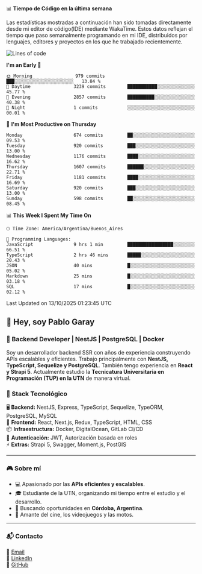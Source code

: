 📊 **Tiempo de Código en la última semana**

Las estadísticas mostradas a continuación han sido tomadas directamente desde mi editor de código(IDE) mediante WakaTime. Estos datos reflejan el tiempo que paso semanalmente programando en mi IDE, distribuidos por lenguajes, editores y proyectos en los que he trabajado recientemente.

<!--START_SECTION:waka-->
![Lines of code](https://img.shields.io/badge/From%20Hello%20World%20I%27ve%20Written-9.9%20million%20lines%20of%20code-blue)

**I'm an Early 🐤** 

```text
🌞 Morning                979 commits         ███░░░░░░░░░░░░░░░░░░░░░░   13.84 % 
🌆 Daytime                3239 commits        ███████████░░░░░░░░░░░░░░   45.77 % 
🌃 Evening                2857 commits        ██████████░░░░░░░░░░░░░░░   40.38 % 
🌙 Night                  1 commits           ░░░░░░░░░░░░░░░░░░░░░░░░░   00.01 % 
```
📅 **I'm Most Productive on Thursday** 

```text
Monday                   674 commits         ██░░░░░░░░░░░░░░░░░░░░░░░   09.53 % 
Tuesday                  920 commits         ███░░░░░░░░░░░░░░░░░░░░░░   13.00 % 
Wednesday                1176 commits        ████░░░░░░░░░░░░░░░░░░░░░   16.62 % 
Thursday                 1607 commits        ██████░░░░░░░░░░░░░░░░░░░   22.71 % 
Friday                   1181 commits        ████░░░░░░░░░░░░░░░░░░░░░   16.69 % 
Saturday                 920 commits         ███░░░░░░░░░░░░░░░░░░░░░░   13.00 % 
Sunday                   598 commits         ██░░░░░░░░░░░░░░░░░░░░░░░   08.45 % 
```


📊 **This Week I Spent My Time On** 

```text
🕑︎ Time Zone: America/Argentina/Buenos_Aires

💬 Programming Languages: 
JavaScript               9 hrs 1 min         █████████████████░░░░░░░░   66.51 % 
TypeScript               2 hrs 46 mins       █████░░░░░░░░░░░░░░░░░░░░   20.43 % 
JSON                     40 mins             █░░░░░░░░░░░░░░░░░░░░░░░░   05.02 % 
Markdown                 25 mins             █░░░░░░░░░░░░░░░░░░░░░░░░   03.18 % 
SQL                      17 mins             █░░░░░░░░░░░░░░░░░░░░░░░░   02.12 % 
```


 Last Updated on 13/10/2025 01:23:45 UTC
<!--END_SECTION:waka-->

## 👾 Hey, soy Pablo Garay  
### 🚀 Backend Developer | NestJS | PostgreSQL | Docker

Soy un desarrollador backend SSR con años de experiencia construyendo APIs escalables y eficientes. Trabajo principalmente con **NestJS, TypeScript, Sequelize y PostgreSQL**. También tengo experiencia en **React y Strapi 5**. Actualmente estudio la **Tecnicatura Universitaria en Programación (TUP) en la UTN** de manera virtual.  

### 💾 Stack Tecnológico

🖥 **Backend:** NestJS, Express, TypeScript, Sequelize, TypeORM, PostgreSQL, MySQL  
🎨 **Frontend:** React, Next.js, Redux, TypeScript, HTML, CSS  
📦 **Infraestructura:** Docker, DigitalOcean, GitLab CI/CD  
🔐 **Autenticación:** JWT, Autorización basada en roles  
⚡ **Extras:** Strapi 5, Swagger, Moment.js, PostGIS  

---

### 🎮 Sobre mí

- 💻 Apasionado por las **APIs eficientes y escalables**.  
- 🎓 Estudiante de la UTN, organizando mi tiempo entre el estudio y el desarrollo.  
- 📍 Buscando oportunidades en **Córdoba, Argentina**.  
- 🎥 Amante del cine, los videojuegos y las motos.  

---

### 📬 Contacto
📧 [Email](mailto:pablo.garay.dev@gmail.com)  
🔗 [LinkedIn](https://www.linkedin.com/in/pablo-garay-dev/)  
🐙 [GitHub](https://github.com/814942)  
